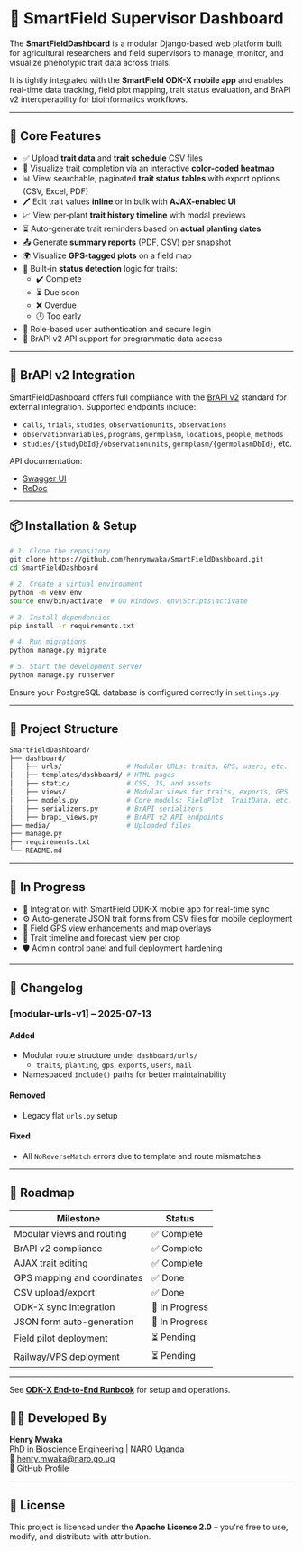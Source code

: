 # 🌿 SmartField Supervisor Dashboard

The **SmartFieldDashboard** is a modular Django-based web platform built for agricultural researchers and field supervisors to manage, monitor, and visualize phenotypic trait data across trials.

It is tightly integrated with the **SmartField ODK-X mobile app** and enables real-time data tracking, field plot mapping, trait status evaluation, and BrAPI v2 interoperability for bioinformatics workflows.

---

## 🚀 Core Features

- ✅ Upload **trait data** and **trait schedule** CSV files
- 🧬 Visualize trait completion via an interactive **color-coded heatmap**
- 📊 View searchable, paginated **trait status tables** with export options (CSV, Excel, PDF)
- 🖊️ Edit trait values **inline** or in bulk with **AJAX-enabled UI**
- 📈 View per-plant **trait history timeline** with modal previews
- ⏳ Auto-generate trait reminders based on **actual planting dates**
- 📤 Generate **summary reports** (PDF, CSV) per snapshot
- 🌍 Visualize **GPS-tagged plots** on a field map
- 🔎 Built-in **status detection** logic for traits:
  - ✔️ Complete
  - ⏳ Due soon
  - ❌ Overdue
  - 🕓 Too early
- 🔐 Role-based user authentication and secure login
- 🧠 BrAPI v2 API support for programmatic data access

---

## 🧬 BrAPI v2 Integration

SmartFieldDashboard offers full compliance with the [BrAPI v2](https://brapi.org/) standard for external integration. Supported endpoints include:

- `calls`, `trials`, `studies`, `observationunits`, `observations`
- `observationvariables`, `programs`, `germplasm`, `locations`, `people`, `methods`
- `studies/{studyDbId}/observationunits`, `germplasm/{germplasmDbId}`, etc.

API documentation:
- [Swagger UI](http://127.0.0.1:8000/swagger/)
- [ReDoc](http://127.0.0.1:8000/redoc/)

---

## 📦 Installation & Setup

```bash
# 1. Clone the repository
git clone https://github.com/henrymwaka/SmartFieldDashboard.git
cd SmartFieldDashboard

# 2. Create a virtual environment
python -m venv env
source env/bin/activate  # On Windows: env\Scripts\activate

# 3. Install dependencies
pip install -r requirements.txt

# 4. Run migrations
python manage.py migrate

# 5. Start the development server
python manage.py runserver
```

Ensure your PostgreSQL database is configured correctly in `settings.py`.

---

## 🧱 Project Structure

```bash
SmartFieldDashboard/
├── dashboard/
│   ├── urls/                # Modular URLs: traits, GPS, users, etc.
│   ├── templates/dashboard/ # HTML pages
│   ├── static/              # CSS, JS, and assets
│   ├── views/               # Modular views for traits, exports, GPS
│   ├── models.py            # Core models: FieldPlot, TraitData, etc.
│   ├── serializers.py       # BrAPI serializers
│   ├── brapi_views.py       # BrAPI v2 API endpoints
├── media/                   # Uploaded files
├── manage.py
├── requirements.txt
└── README.md
```

---

## 🧪 In Progress

- 🔁 Integration with SmartField ODK-X mobile app for real-time sync
- ⚙️ Auto-generate JSON trait forms from CSV files for mobile deployment
- 🧭 Field GPS view enhancements and map overlays
- 📅 Trait timeline and forecast view per crop
- 🛡️ Admin control panel and full deployment hardening

---

## 📜 Changelog

### [modular-urls-v1] – 2025-07-13

#### Added
- Modular route structure under `dashboard/urls/`
  - `traits`, `planting`, `gps`, `exports`, `users`, `mail`
- Namespaced `include()` paths for better maintainability

#### Removed
- Legacy flat `urls.py` setup

#### Fixed
- All `NoReverseMatch` errors due to template and route mismatches

---

## 🧭 Roadmap

| Milestone                      | Status       |
|-------------------------------|--------------|
| Modular views and routing     | ✅ Complete   |
| BrAPI v2 compliance           | ✅ Complete   |
| AJAX trait editing            | ✅ Complete   |
| GPS mapping and coordinates   | ✅ Done       |
| CSV upload/export             | ✅ Done       |
| ODK-X sync integration        | 🔄 In Progress |
| JSON form auto-generation     | 🔄 In Progress |
| Field pilot deployment        | ⏳ Pending    |
| Railway/VPS deployment        | ⏳ Pending    |

---
See **[ODK-X End-to-End Runbook](docs/runbooks/odkx-e2e-runbook.md)** for setup and operations.

## 👨‍🔬 Developed By

**Henry Mwaka**  
PhD in Bioscience Engineering | NARO Uganda  
📧 henry.mwaka@naro.go.ug  
🔗 [GitHub Profile](https://github.com/henrymwaka)

---

## 📘 License

This project is licensed under the **Apache License 2.0** – you're free to use, modify, and distribute with attribution.
